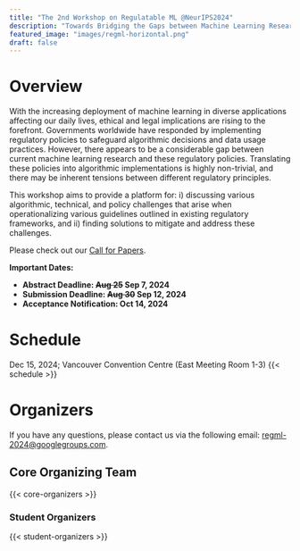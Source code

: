 ```yaml
---
title: "The 2nd Workshop on Regulatable ML @NeurIPS2024"
description: "Towards Bridging the Gaps between Machine Learning Research and Regulations"
featured_image: "images/regml-horizontal.png"
draft: false
---
```



# Overview

With the increasing deployment of machine learning in diverse applications affecting our daily lives, ethical and legal implications are rising to the forefront. Governments worldwide have responded by implementing regulatory policies to safeguard algorithmic decisions and data usage practices. However, there appears to be a considerable gap between current machine learning research and these regulatory policies. Translating these policies into algorithmic implementations is highly non-trivial, and there may be inherent tensions between different regulatory principles.

This workshop aims to provide a platform for: i) discussing various algorithmic, technical, and policy challenges that arise when operationalizing various guidelines outlined in existing regulatory frameworks, and ii) finding solutions to mitigate and address these challenges. 

Please check out our [Call for Papers](/cfp/).

**Important Dates:**
- **Abstract Deadline: ~~Aug 25~~ Sep 7, 2024**
- **Submission Deadline: ~~Aug 30~~ Sep 12, 2024**
- **Acceptance Notification: Oct 14, 2024**

# Schedule
Dec 15, 2024; Vancouver Convention Centre (East Meeting Room 1-3)
{{< schedule >}}

# Organizers

If you have any questions, please contact us via the following email: [regml-2024@googlegroups.com](mailto:regml-2024@googlegroups.com).

## Core Organizing Team

{{< core-organizers >}}

### Student Organizers

{{< student-organizers >}}

